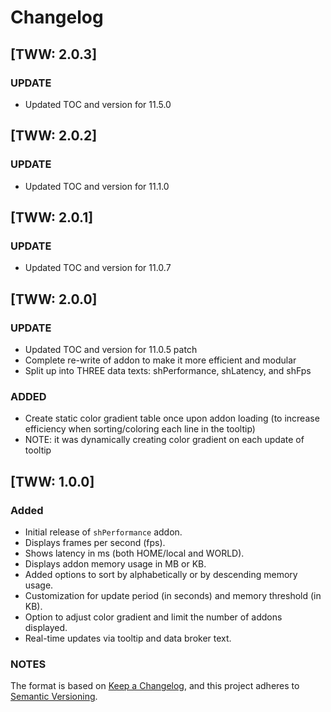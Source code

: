 # Changelog

## [TWW: 2.0.3]

### UPDATE

- Updated TOC and version for 11.5.0

## [TWW: 2.0.2]

### UPDATE

- Updated TOC and version for 11.1.0

## [TWW: 2.0.1]

### UPDATE

- Updated TOC and version for 11.0.7

## [TWW: 2.0.0]

### UPDATE

- Updated TOC and version for 11.0.5 patch
- Complete re-write of addon to make it more efficient and modular
- Split up into THREE data texts: shPerformance, shLatency, and shFps

### ADDED

- Create static color gradient table once upon addon loading (to increase efficiency when sorting/coloring each line in the tooltip)
- NOTE: it was dynamically creating color gradient on each update of tooltip

## [TWW: 1.0.0]

### Added

- Initial release of `shPerformance` addon.
- Displays frames per second (fps).
- Shows latency in ms (both HOME/local and WORLD).
- Displays addon memory usage in MB or KB.
- Added options to sort by alphabetically or by descending memory usage.
- Customization for update period (in seconds) and memory threshold (in KB).
- Option to adjust color gradient and limit the number of addons displayed.
- Real-time updates via tooltip and data broker text.

### NOTES

The format is based on [Keep a Changelog](https://keepachangelog.com/en/1.0.0/), and this project adheres to [Semantic Versioning](https://semver.org/spec/v2.0.0.html).
